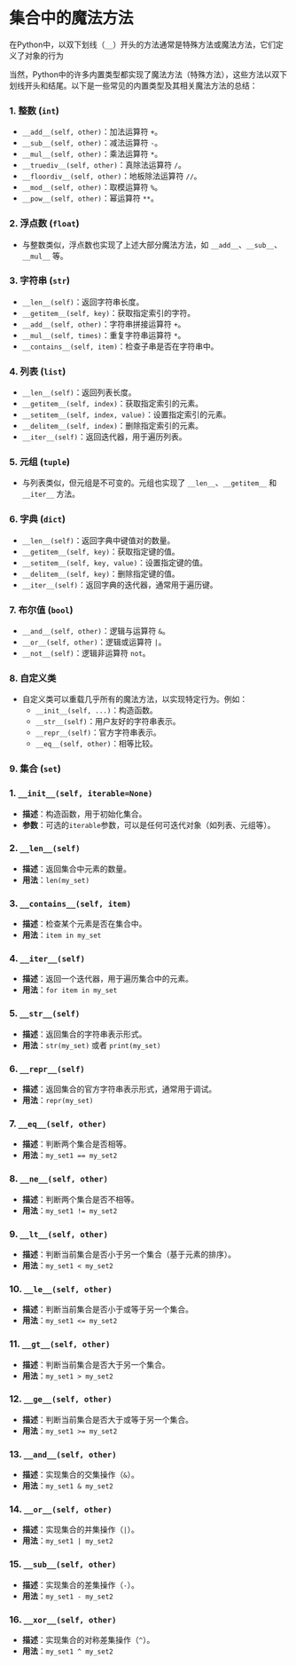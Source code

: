 # 集合中的魔法方法

在Python中，以双下划线（`__`）开头的方法通常是特殊方法或魔法方法，它们定义了对象的行为

当然，Python中的许多内置类型都实现了魔法方法（特殊方法），这些方法以双下划线开头和结尾。以下是一些常见的内置类型及其相关魔法方法的总结：

### 1. **整数 (`int`)**
- `__add__(self, other)`：加法运算符 `+`。
- `__sub__(self, other)`：减法运算符 `-`。
- `__mul__(self, other)`：乘法运算符 `*`。
- `__truediv__(self, other)`：真除法运算符 `/`。
- `__floordiv__(self, other)`：地板除法运算符 `//`。
- `__mod__(self, other)`：取模运算符 `%`。
- `__pow__(self, other)`：幂运算符 `**`。

### 2. **浮点数 (`float`)**
- 与整数类似，浮点数也实现了上述大部分魔法方法，如 `__add__`、`__sub__`、`__mul__` 等。

### 3. **字符串 (`str`)**
- `__len__(self)`：返回字符串长度。
- `__getitem__(self, key)`：获取指定索引的字符。
- `__add__(self, other)`：字符串拼接运算符 `+`。
- `__mul__(self, times)`：重复字符串运算符 `*`。
- `__contains__(self, item)`：检查子串是否在字符串中。

### 4. **列表 (`list`)**
- `__len__(self)`：返回列表长度。
- `__getitem__(self, index)`：获取指定索引的元素。
- `__setitem__(self, index, value)`：设置指定索引的元素。
- `__delitem__(self, index)`：删除指定索引的元素。
- `__iter__(self)`：返回迭代器，用于遍历列表。

### 5. **元组 (`tuple`)**
- 与列表类似，但元组是不可变的。元组也实现了 `__len__`、`__getitem__` 和 `__iter__` 方法。

### 6. **字典 (`dict`)**
- `__len__(self)`：返回字典中键值对的数量。
- `__getitem__(self, key)`：获取指定键的值。
- `__setitem__(self, key, value)`：设置指定键的值。
- `__delitem__(self, key)`：删除指定键的值。
- `__iter__(self)`：返回字典的迭代器，通常用于遍历键。

### 7. **布尔值 (`bool`)**
- `__and__(self, other)`：逻辑与运算符 `&`。
- `__or__(self, other)`：逻辑或运算符 `|`。
- `__not__(self)`：逻辑非运算符 `not`。

### 8. **自定义类**
- 自定义类可以重载几乎所有的魔法方法，以实现特定行为。例如：
  - `__init__(self, ...)`：构造函数。
  - `__str__(self)`：用户友好的字符串表示。
  - `__repr__(self)`：官方字符串表示。
  - `__eq__(self, other)`：相等比较。

### 9. **集合 (`set`)**
### 1. `__init__(self, iterable=None)`
- **描述**：构造函数，用于初始化集合。
- **参数**：可选的`iterable`参数，可以是任何可迭代对象（如列表、元组等）。

### 2. `__len__(self)`
- **描述**：返回集合中元素的数量。
- **用法**：`len(my_set)`

### 3. `__contains__(self, item)`
- **描述**：检查某个元素是否在集合中。
- **用法**：`item in my_set`

### 4. `__iter__(self)`
- **描述**：返回一个迭代器，用于遍历集合中的元素。
- **用法**：`for item in my_set`

### 5. `__str__(self)`
- **描述**：返回集合的字符串表示形式。
- **用法**：`str(my_set)` 或者 `print(my_set)`

### 6. `__repr__(self)`
- **描述**：返回集合的官方字符串表示形式，通常用于调试。
- **用法**：`repr(my_set)`

### 7. `__eq__(self, other)`
- **描述**：判断两个集合是否相等。
- **用法**：`my_set1 == my_set2`

### 8. `__ne__(self, other)`
- **描述**：判断两个集合是否不相等。
- **用法**：`my_set1 != my_set2`

### 9. `__lt__(self, other)`
- **描述**：判断当前集合是否小于另一个集合（基于元素的排序）。
- **用法**：`my_set1 < my_set2`

### 10. `__le__(self, other)`
- **描述**：判断当前集合是否小于或等于另一个集合。
- **用法**：`my_set1 <= my_set2`

### 11. `__gt__(self, other)`
- **描述**：判断当前集合是否大于另一个集合。
- **用法**：`my_set1 > my_set2`

### 12. `__ge__(self, other)`
- **描述**：判断当前集合是否大于或等于另一个集合。
- **用法**：`my_set1 >= my_set2`

### 13. `__and__(self, other)`
- **描述**：实现集合的交集操作（`&`）。
- **用法**：`my_set1 & my_set2`

### 14. `__or__(self, other)`
- **描述**：实现集合的并集操作（`|`）。
- **用法**：`my_set1 | my_set2`

### 15. `__sub__(self, other)`
- **描述**：实现集合的差集操作（`-`）。
- **用法**：`my_set1 - my_set2`

### 16. `__xor__(self, other)`
- **描述**：实现集合的对称差集操作（`^`）。
- **用法**：`my_set1 ^ my_set2`



